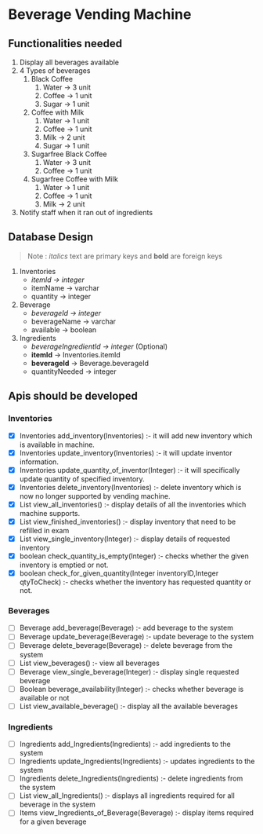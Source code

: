 # Beverage Vending Machine

## Functionalities needed

1. Display all beverages available
2. 4 Types of beverages
	1. Black Coffee
		1. Water -> 3 unit
		2. Coffee -> 1 unit
		3. Sugar -> 1 unit
	2. Coffee with Milk
		1. Water -> 1 unit
		2. Coffee -> 1 unit
		3. Milk -> 2 unit
		4. Sugar -> 1 unit
	3. Sugarfree Black Coffee
		1. Water -> 3 unit
		2. Coffee -> 1 unit
	4. Sugarfree Coffee with Milk
		1. Water -> 1 unit
		2. Coffee -> 1 unit
		3. Milk -> 2 unit
3. Notify staff when it ran out of ingredients 


## Database Design

> Note : _italics_ text are primary keys and __bold__ are foreign keys

1. Inventories
	- _itemId -> integer_
	- itemName -> varchar
	- quantity -> integer
2. Beverage
	- _beverageId -> integer_
	- beverageName -> varchar
	- available -> boolean
3. Ingredients
	- _beverageIngredientId -> integer_ (Optional)
	- __itemId__ -> Inventories.itemId
	- __beverageId__ -> Beverage.beverageId
	- quantityNeeded -> integer
<!-- 4. Orders
	- _orderId -> Integer_
	- __beverageId__ -> Beverage.beverageId
	- orderTime -> DateTime -->


## Apis should be developed

### Inventories

- [x] Inventories add_inventory(Inventories) :- it will add new inventory which is available in machine.
- [x] Inventories update_inventory(Inventories) :- it will update inventor information.
- [x] Inventories update_quantity_of_inventor(Integer) :- it will specifically update quantity of specified inventory.
- [x] Inventories delete_inventory(Inventories) :- delete inventory which is now no longer supported by vending machine.
- [x] List<Inventories> view_all_inventories() :- display details of all the inventories which machine supports.
- [x] List<Inventories> view_finished_inventories() :- display inventory that need to be refilled in exam
- [x] List<Inventories> view_single_inventory(Integer) :- display details of requested inventory
- [x] boolean check_quantity_is_empty(Integer) :- checks whether the given inventory is emptied or not.
- [x] boolean check_for_given_quantity(Integer inventoryID,Integer qtyToCheck) :- checks whether the inventory has requested quantity or not.

### Beverages

- [ ] Beverage add_beverage(Beverage) :- add beverage to the system
- [ ] Beverage update_beverage(Beverage) :- update beverage to the system
- [ ] Beverage delete_beverage(Beverage) :- delete beverage from the system
- [ ] List<Beverage> view_beverages() :- view all beverages
- [ ] Beverage view_single_beverage(Integer) :- display single requested beverage
- [ ] Boolean beverage_availability(Integer) :- checks whether beverage is available or not
- [ ] List<Beverage> view_available_beverage() :- display all the available beverages

### Ingredients

- [ ] Ingredients add_Ingredients(Ingredients) :- add ingredients to the system
- [ ] Ingredients update_Ingredients(Ingredients) :- updates ingredients to the system
- [ ] Ingredients delete_Ingredients(Ingredients) :- delete ingredients from the system
- [ ] List<Ingredients> view_all_Ingredients() :- displays all ingredients required for all beverage in the system
- [ ] Items view_Ingredients_of_Beverage(Beverage) :- display items required for a given beverage